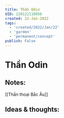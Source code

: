```yaml
---
title: Thần Odin
UID: 220122110056
created: 22-Jan-2022
tags:
  - 'created/2022/Jan/22'
  - 'garden'
  - 'permanent/concept'
publish: False
---
```

# Thần Odin

## Notes:
[[Thần thoại Bắc Âu]]

## Ideas & thoughts:


